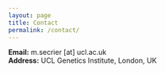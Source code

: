 ```yaml
---
layout: page
title: Contact
permalink: /contact/
---
```

**Email:** m.secrier [at] ucl.ac.uk  
**Address:** UCL Genetics Institute, London, UK
